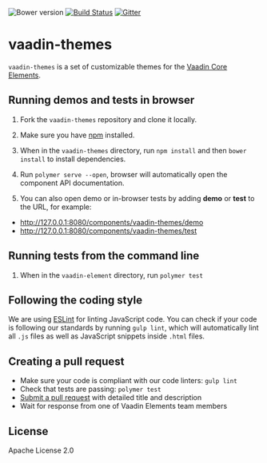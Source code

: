 ![Bower version](https://img.shields.io/bower/v/vaadin-themes.svg)
[![Build Status](https://travis-ci.org/vaadin/vaadin-themes.svg?branch=master)](https://travis-ci.org/vaadin/vaadin-themes)
[![Gitter](https://badges.gitter.im/Join%20Chat.svg)](https://gitter.im/vaadin/vaadin-core-elements?utm_source=badge&utm_medium=badge&utm_campaign=pr-badge)

# vaadin-themes

`vaadin-themes` is a set of customizable themes for the [Vaadin Core Elements](https://vaadin.com/elements).

<!--
```
<custom-element-demo>
  <template>
    <link rel="import" href="vaadin-themes.html">
    <next-code-block></next-code-block>
  </template>
</custom-element-demo>
```
-->


## Running demos and tests in browser

1. Fork the `vaadin-themes` repository and clone it locally.

1. Make sure you have [npm](https://www.npmjs.com/) installed.

1. When in the `vaadin-themes` directory, run `npm install` and then `bower install` to install dependencies.

1. Run `polymer serve --open`, browser will automatically open the component API documentation.

1. You can also open demo or in-browser tests by adding **demo** or **test** to the URL, for example:

  - http://127.0.0.1:8080/components/vaadin-themes/demo
  - http://127.0.0.1:8080/components/vaadin-themes/test


## Running tests from the command line

1. When in the `vaadin-element` directory, run `polymer test`


## Following the coding style

We are using [ESLint](http://eslint.org/) for linting JavaScript code. You can check if your code is following our standards by running `gulp lint`, which will automatically lint all `.js` files as well as JavaScript snippets inside `.html` files.


## Creating a pull request

  - Make sure your code is compliant with our code linters: `gulp lint`
  - Check that tests are passing: `polymer test`
  - [Submit a pull request](https://www.digitalocean.com/community/tutorials/how-to-create-a-pull-request-on-github) with detailed title and description
  - Wait for response from one of Vaadin Elements team members


## License

Apache License 2.0

